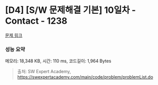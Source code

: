 # [D4] [S/W 문제해결 기본] 10일차 - Contact - 1238 

[문제 링크](https://swexpertacademy.com/main/code/problem/problemDetail.do?contestProbId=AV15B1cKAKwCFAYD) 

### 성능 요약

메모리: 18,348 KB, 시간: 110 ms, 코드길이: 1,964 Bytes



> 출처: SW Expert Academy, https://swexpertacademy.com/main/code/problem/problemList.do